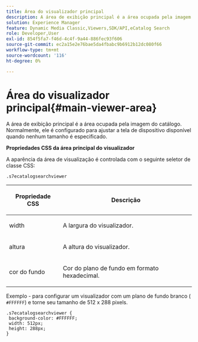 ```yaml
---
title: Área do visualizador principal
description: A área de exibição principal é a área ocupada pela imagem do catálogo. Normalmente, ele é configurado para ajustar a tela de dispositivo disponível quando nenhum tamanho é especificado.
solution: Experience Manager
feature: Dynamic Media Classic,Viewers,SDK/API,eCatalog Search
role: Developer,User
exl-id: 854f5fa7-f46d-4c4f-9a44-886fec93f606
source-git-commit: ec2a15e2e76bae5da4fbabc9b6912b12dc080f66
workflow-type: tm+mt
source-wordcount: '116'
ht-degree: 0%

---
```


# Área do visualizador principal{#main-viewer-area}

A área de exibição principal é a área ocupada pela imagem do catálogo. Normalmente, ele é configurado para ajustar a tela de dispositivo disponível quando nenhum tamanho é especificado.

<!--<a id="section_061E550C1C1D4DB2BD663A898895B38C"></a>-->

**Propriedades CSS da área principal do visualizador**

A aparência da área de visualização é controlada com o seguinte seletor de classe CSS:

```
.s7ecatalogsearchviewer
```

<table id="table_94EE3F5BBE4547C0B4943471CEE7EDE4"> 
 <thead> 
  <tr> 
   <th colname="col1" class="entry"> <p> Propriedade CSS </p> </th> 
   <th colname="col2" class="entry"> <p>Descrição </p> </th> 
  </tr> 
 </thead>
 <tbody> 
  <tr> 
   <td colname="col1"> <p> <span class="codeph"> width </span> </p> </td> 
   <td colname="col2"> <p>A largura do visualizador. </p> </td> 
  </tr> 
  <tr> 
   <td colname="col1"> <p> <span class="codeph"> altura </span> </p> </td> 
   <td colname="col2"> <p>A altura do visualizador. </p> </td> 
  </tr> 
  <tr> 
   <td colname="col1"> <p> <span class="codeph"> cor do fundo </span> </p> </td> 
   <td colname="col2"> <p> Cor do plano de fundo em formato hexadecimal. </p> </td> 
  </tr> 
 </tbody> 
</table>

Exemplo - para configurar um visualizador com um plano de fundo branco ( `#FFFFFF`) e torne seu tamanho de 512 x 288 pixels.

```
.s7ecatalogsearchviewer { 
 background-color: #FFFFFF; 
 width: 512px; 
 height: 288px;  
}
```
